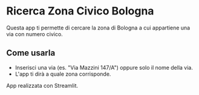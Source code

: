 # Ricerca Zona Civico Bologna

Questa app ti permette di cercare la zona di Bologna a cui appartiene una via con numero civico.

## Come usarla

- Inserisci una via (es. "Via Mazzini 147/A") oppure solo il nome della via.
- L'app ti dirà a quale zona corrisponde.

App realizzata con Streamlit.

